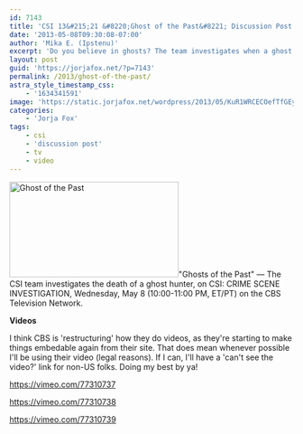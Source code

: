 ```yaml
---
id: 7143
title: 'CSI 13&#215;21 &#8220;Ghost of the Past&#8221; Discussion Post'
date: '2013-05-08T09:30:08-07:00'
author: 'Mika E. (Ipstenu)'
excerpt: 'Do you believe in ghosts? The team investigates when a ghost hunter dies tonight on CSI!'
layout: post
guid: 'https://jorjafox.net/?p=7143'
permalink: /2013/ghost-of-the-past/
astra_style_timestamp_css:
    - '1634341591'
image: 'https://static.jorjafox.net/wordpress/2013/05/KuR1WRCECOefTfGEyyl3NmvqMd9KrnnB_CSI3330-promos_thumb_640x360.jpg'
categories:
    - 'Jorja Fox'
tags:
    - csi
    - 'discussion post'
    - tv
    - video
---
```


<a href="//static.jorjafox.net/wordpress/2013/05/KuR1WRCECOefTfGEyyl3NmvqMd9KrnnB_CSI3330-promos_thumb_640x360.jpg"><img class="alignleft size-medium wp-image-7148" alt="Ghost of the Past" src="//static.jorjafox.net/wordpress/2013/05/KuR1WRCECOefTfGEyyl3NmvqMd9KrnnB_CSI3330-promos_thumb_640x360-300x169.jpg" width="300" height="169" /></a>"Ghosts of the Past" — The CSI team investigates the death of a ghost hunter, on CSI: CRIME SCENE INVESTIGATION, Wednesday, May 8 (10:00-11:00 PM, ET/PT) on the CBS Television Network.

<strong>Videos</strong>

I think CBS is 'restructuring' how they do videos, as they're starting to make things embedable again from their site. That does mean whenever possible I'll be using their video (legal reasons). If I can, I'll have a 'can't see the video?' link for non-US folks. Doing my best by ya!

https://vimeo.com/77310737

https://vimeo.com/77310738

https://vimeo.com/77310739